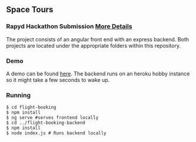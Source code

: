 ## Space Tours
### Rapyd Hackathon Submission [More Details](https://htg2.devpost.com/)
The project consists of an angular front end with an express backend. Both projects are located under the appropriate folders within this repository.

### Demo
A demo can be found [here](https://rapyd-flight-booking.vercel.app/). The backend runs on an heroku hobby instance so it might take a few seconds to wake up. 

### Running
```
$ cd flight-booking
$ npm install
$ ng serve #serves frontend locally
$ cd ../flight-booking-backend
$ npm install
$ node index.js # Runs backend locally
```